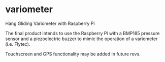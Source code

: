 # variometer
Hang Gliding Variometer with Raspberry Pi 

The final product intends to use the Raspberry Pi with a BMP185 pressure sensor and a piezoelectric buzzer to mimic the operation of a variometer (i.e. Flytec). 

Touchscreen and GPS functionality may be added in future revs. 

